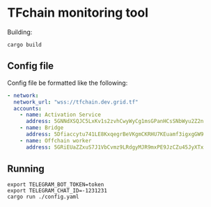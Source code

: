 # TFchain monitoring tool

Building:

`cargo build`

## Config file

Config file be formatted like the following:

```yaml
- network:
  network_url: "wss://tfchain.dev.grid.tf"
  accounts:
    - name: Activation Service
      address: 5GNNdXSQJC5LxKv1s2zvhCwyWyCg1msGPanHCsSNbWyu2Z2n
    - name: Bridge
      address: 5Dfiaccytu741LE8KxqegrBeVKgmCKRHU7KEuamf3igxgGW9
    - name: Offchain worker
      address: 5GRiEUaZZxuS7J1VbCvmz9LRdgyMJR9mxPE9JzCZu45JyXTx
```

## Running

```
export TELEGRAM_BOT_TOKEN=token
export TELEGRAM_CHAT_ID=-1231231
cargo run ./config.yaml
```